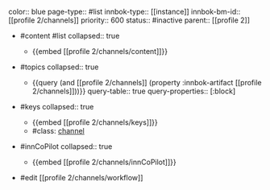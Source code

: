 color:: blue
page-type:: #list
innbok-type:: [[instance]]
innbok-bm-id:: [[profile 2/channels]]
priority:: 600
status:: #inactive
parent:: [[profile 2]]

- #content #list
  collapsed:: true
	- {{embed [[profile 2/channels/content]]}}
- #topics
   collapsed:: true
    - {{query (and [[profile 2/channels]] (property :innbok-artifact [[profile 2/channels]]))}}
      query-table:: true
      query-properties:: [:block]
- #keys
  collapsed:: true
	- {{embed [[profile 2/channels/keys]]}}
	- #class: [channel](https://go.innbok.com/#/page/innBoK%2Fclass%2Fchannel)
- #innCoPilot
   collapsed:: true
	 - {{embed [[profile 2/channels/innCoPilot]]}}

- #edit [[profile 2/channels/workflow]]

